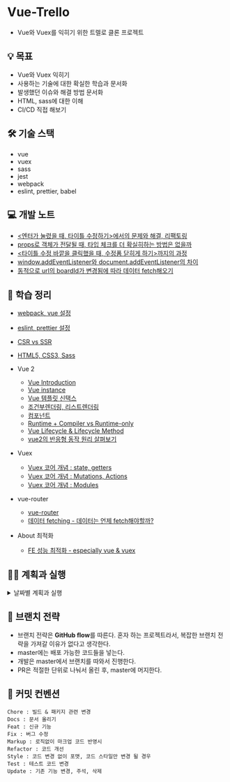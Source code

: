 # Vue-Trello

- Vue와 Vuex를 익히기 위한 트렐로 클론 프로젝트


## 💡 목표 
- Vue와 Vuex 익히기
- 사용하는 기술에 대한 확실한 학습과 문서화
- 발생했던 이슈와 해결 방법 문서화
- HTML, sass에 대한 이해 
- CI/CD 직접 해보기

## 🛠 기술 스택
- vue
- vuex
- sass
- jest
- webpack
- eslint, prettier, babel

## 💻  개발 노트
- [<엔터가 눌렸을 때, 타이틀 수정하기>에서의 문제와 해결, 리팩토링](https://github.com/yejineee/vue-trello/issues/23)
- [props로 객체가 전달될 때, 타입 체크를 더 확실히하는 방법은 없을까](https://github.com/yejineee/vue-trello/issues/25)
- [<타이틀 수정 바깥을 클릭했을 때, 수정폼 닫히게 하기>까지의 과정](https://github.com/yejineee/vue-trello/issues/27)
- [window.addEventListener와 document.addEventListener의 차이](https://github.com/yejineee/vue-trello/issues/37)
- [동적으로 url의 boardId가 변경됨에 따라 데이터 fetch해오기](https://github.com/yejineee/vue-trello/issues/49)



## 📗 학습 정리
- [webpack, vue 설정](https://github.com/yejineee/vue-trello/blob/master/docs/webpack.md)
- [eslint, prettier 설정](https://github.com/yejineee/vue-trello/blob/master/docs/eslint-prettier.md)
- [CSR vs SSR](https://hackmd.io/KQkXXyeDSBeNR8znd2Ok9Q)
- [HTML5, CSS3, Sass](https://hackmd.io/CsQfn7e7TGieeoyo-q-4vw)

- Vue 2
  - [Vue Introduction](https://hackmd.io/cXf2Y39zQ-Kv8sqnYBi_zw)
  - [Vue instance](https://hackmd.io/6N65rm0KTTGk_y_1QhfCeA)
  - [Vue 템플릿 신택스](https://hackmd.io/a1iRCJuuT0-pDC52yjVP2w)
  - [조건부렌더링, 리스트렌더링](https://hackmd.io/1XnTtI1_ShG5G0xnOx0eBg)
  - [컴포넌트](https://hackmd.io/EfHf4_1jQdq09gp2lOkQ-w)
  - [Runtime + Compiler vs Runtime-only](https://hackmd.io/5hF0zrqLSVS9lIYH_Za2Mw)
  - [Vue Lifecycle & Lifecycle Method](https://hackmd.io/quNH36I6THW43zD_Uck6ow)
  - [vue2의 반응형 동작 원리 살펴보기](https://hackmd.io/9erUGX79SjO1DLS4TB9LYg?both)

- Vuex 
  - [Vuex 코어 개념 : state, getters](https://hackmd.io/BSRVLv-_RlulY-azXSRr2A)
  - [Vuex 코어 개념 : Mutations, Actions](https://hackmd.io/mHGTeQOhSeiQMqpyvRSf0w)
  - [Vuex 코어 개념 : Modules](https://hackmd.io/zJqGEpn1SCeukNGa53OeUQ?both)

- vue-router
  - [vue-router](https://hackmd.io/u3H7cdiaScyXPiAKhNxLHQ?view)
  - [데이터 fetching - 데이터는 언제 fetch해야할까?](https://hackmd.io/q5Oi49SES8yRidIUk0P95w)

- About 최적화
  - [FE 성능 최적화 - especially vue & vuex](https://hackmd.io/t11IT10OQu2dshd0tiG7Vg)

## 🏃‍♀️ 계획과 실행 
<details>
  <summary>날짜별 계획과 실행</summary>

  - **21.04.30 금** 
    - vue, webpack 설정 후 로컬호스트 띄워보기 - [PR](https://github.com/yejineee/vue-trello/pull/5) ✅ 
    - prettier, eslint 설정하기 ⛔️
    - babel 설정하기 ⛔️
    - es module 사용할 수 있는지 확인해보고 안되면 바벨 설정하기 ⛔️
    - 환경설정한 것 문서화해서 올리기

  - **21.05.01 토** 
    - prettier, eslint 설정하기 ✅ - [PR](https://github.com/yejineee/vue-trello/pull/6)
    - babel 설정하기 ⛔️
    - vue 공식문서 읽기(template 마지막부분 ~ 컴포넌트) 🌗
    - 기본 페이지 마크업 ⛔️
    - 칼럼 추가하기 기능  ⛔️
    - 칼럼에 todo 추가하기 기능 ⛔️
    - 환경설정한 것 문서화해서 올리기
  - **21.05.02 일**
    - vue 공식문서 읽고 정리 ✅ 
    - 기본 마크업 ✅ 
    - 칼럼 추가하기 ✅ - [PR](https://github.com/yejineee/vue-trello/pull/9)
    
  - **21.05.04 화**
    - vuex 학습 및 정리 (코어개념-state, getters, mutations, actions) ✅ 
    - 서버에서 columns 데이터 가져와서 보여주기 - 비동기 액션 적용! ✅ 
    - 칼럼 생성으로 Store의 state 변경시키기 ✅ 
    - 칼럼 이름 수정하기 ⛔️
    - 유저 스토어 추가하여 스토어 모듈화하기 ⛔️
    - 지금까지 개발한 내용 정리하기 ⛔️

  - **21.05.05 수**
    - 칼럼 이름 수정하기 ✅ 
    - 메인 페이지 마크업 다시 정비하기 ✅ 

  -  **21.05.09 일**
     -  vue-router 학습하기 ✅ 
     -  라우팅 적용하기 ✅ 

  -  **21.05.10 월**
     -  동적 라우팅 적용하기 (/board/:boardId) ✅ 
     -  메인 페이지에서 보드 리스트 보여주기 ✅ 
     -  개발 노트 다듬기 & 링크 추가 ✅ 
  -  **21.05.12 수**
     -  vue2 반응형 원리 학습 ✅ 
     -  vue2에서의 최적화 학습 ✅ 
  -  **21.05.13 목**
     -  동적으로 params 바뀜에 따라 columns data fetch ✅ 
</details>





## 🌳 브랜치 전략 
- 브랜치 전략은 **GitHub flow**를 따른다.
  혼자 하는 프로젝트라서, 복잡한 브랜치 전략을 가져갈 이유가 없다고 생각한다.
- master에는 배포 가능한 코드들을 넣는다.
- 개발은 master에서 브랜치를 따와서 진행한다.
- PR은 적절한 단위로 나눠서 올린 후, master에 머지한다.

## 🔖 커밋 컨벤션
```
Chore : 빌드 & 패키지 관련 변경
Docs : 문서 올리기
Feat : 신규 기능
Fix : 버그 수정
Markup : 로직없이 마크업 코드 반영시
Refactor : 코드 개선
Style : 코드 변경 없이 포맷, 코드 스타일만 변경 될 경우
Test : 테스트 코드 변경
Update : 기존 기능 변경, 주석, 삭제
```
